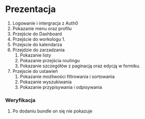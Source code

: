 # Prezentacja

1. Logowanie i intergracja z Auth0
2. Pokazanie menu oraz profilu
3. Przejście do Dashboard
4. Przejście do workologu
   1.
5. Przejscie do kalendarza
6. Przejdzie do zarzadzania
   1. Pokazanie listy
   2. Pokazanie przejścia routingu
   3. Pokazanie szczegółów z paginacją oraz edycją w formiku.
7. Przejscie do ustawień
   1. Pokazanie możliwości filtrowania i sortowania
   2. Pokazanie wyszukiwania
   3. Pokazanie przypisywania i odpisywania

### Weryfikacja
1. Po dodaniu bundle on się nie pokazuje
